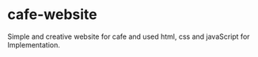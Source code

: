 # cafe-website
Simple and creative website for cafe and used html, css and javaScript for Implementation.
